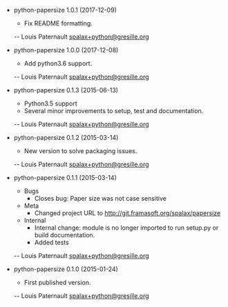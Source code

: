 * python-papersize 1.0.1 (2017-12-09)

    * Fix README formatting.

    -- Louis Paternault <spalax+python@gresille.org>

* python-papersize 1.0.0 (2017-12-08)

    * Add python3.6 support.

    -- Louis Paternault <spalax+python@gresille.org>

* python-papersize 0.1.3 (2015-06-13)

    * Python3.5 support
    * Several minor improvements to setup, test and documentation.

    -- Louis Paternault <spalax+python@gresille.org>

* python-papersize 0.1.2 (2015-03-14)

    * New version to solve packaging issues.

    -- Louis Paternault <spalax+python@gresille.org>

* python-papersize 0.1.1 (2015-03-14)

    * Bugs
        * Closes bug: Paper size was not case sensitive
    * Meta
        * Changed project URL to http://git.framasoft.org/spalax/papersize
    * Internal
        * Internal change: module is no longer imported to run setup.py or build
          documentation.
        * Added tests

    -- Louis Paternault <spalax+python@gresille.org>

* python-papersize 0.1.0 (2015-01-24)

    * First published version.

    -- Louis Paternault <spalax+python@gresille.org>
